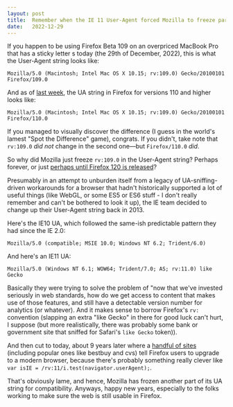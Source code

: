 ```yaml
---
layout: post
title:  Remember when the IE 11 User-Agent forced Mozilla to freeze part of its User-Agent string (last week)
date:   2022-12-29
---
```


If you happen to be using Firefox Beta 109 on an overpriced MacBook Pro that has a sticky letter s today (the 29th of December, 2022), this is what the User-Agent string looks like:

`Mozilla/5.0 (Macintosh; Intel Mac OS X 10.15; rv:109.0) Gecko/20100101 Firefox/109.0`

And as of [last week][bug], the UA string in Firefox for versions 110 and higher looks like:

`Mozilla/5.0 (Macintosh; Intel Mac OS X 10.15; rv:109.0) Gecko/20100101 Firefox/110.0`

If you managed to visually discover the difference (I guess in the world's lamest "Spot the Difference" game), congrats. If you didn't, take note that `rv:109.0` _did not_ change in the second one&mdash;but `Firefox/110.0` _did_.

So why did Mozilla just freeze `rv:109.0` in the User-Agent string? Perhaps forever, or just [perhaps until Firefox 120 is released][bug2]?

Presumably in an attempt to unburden itself from a legacy of UA-sniffing-driven workarounds for a browser that hadn't historically supported a lot of useful things (like WebGL, or some ES5 or ES6 stuff - I don't really remember and can't be bothered to look it up), the IE team decided to change up their User-Agent string back in 2013.

Here's the IE10 UA, which followed the same-ish predictable pattern they had since the IE 2.0:

`Mozilla/5.0 (compatible; MSIE 10.0; Windows NT 6.2; Trident/6.0)`

And here's an IE11 UA:

`Mozilla/5.0 (Windows NT 6.1; WOW64; Trident/7.0; AS; rv:11.0) like Gecko`

Basically they were trying to solve the problem of "now that we've invested seriously in web standards, how do we get access to content that makes use of those features, and still have a detectable version number for analytics (or whatever). And it makes sense to borrow Firefox's `rv:` convention (slapping an extra "like Gecko" in there for good luck can't hurt, I suppose (but more realistically, there was probably some bank or government site that sniffed for Safari's `like Gecko` token)).

And then cut to today, about 9 years later where a [handful of sites][110] (including popular ones like bestbuy and cvs) tell Firefox users to upgrade to a modern browser, because there's probably something really clever like `var isIE = /rv:11/i.test(navigator.userAgent);`.

That's obviously lame, and hence, Mozilla has frozen another part of its UA string for compatibility. Anyways, happy new years, especially to the folks working to make sure the web is still usable in Firefox.


 [bug]: https://bugzilla.mozilla.org/show_bug.cgi?id=1805967
 [bug2]: https://bugzilla.mozilla.org/show_bug.cgi?id=1806690
 [c14]: https://bugzilla.mozilla.org/show_bug.cgi?id=1805967#c14
 [ieua]: https://web.archive.org/web/20080221094426/http://msdn2.microsoft.com/en-us/library/ms537509.aspx
 [110]: https://github.com/webcompat/web-bugs/labels/version110